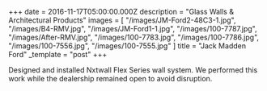 +++
date = 2016-11-17T05:00:00.000Z
description = "Glass Walls & Architectural Products"
images = [
  "/images/JM-Ford2-48C3-1.jpg",
  "/images/B4-RMV.jpg",
  "/images/JM-Ford1-1.jpg",
  "/images/100-7787.jpg",
  "/images/After-RMV.jpg",
  "/images/100-7783.jpg",
  "/images/100-7786.jpg",
  "/images/100-7556.jpg",
  "/images/100-7555.jpg"
]
title = "Jack Madden Ford"
_template = "post"
+++

Designed and installed Nxtwall Flex Series wall system. We performed this work while the dealership remained open to avoid disruption.
